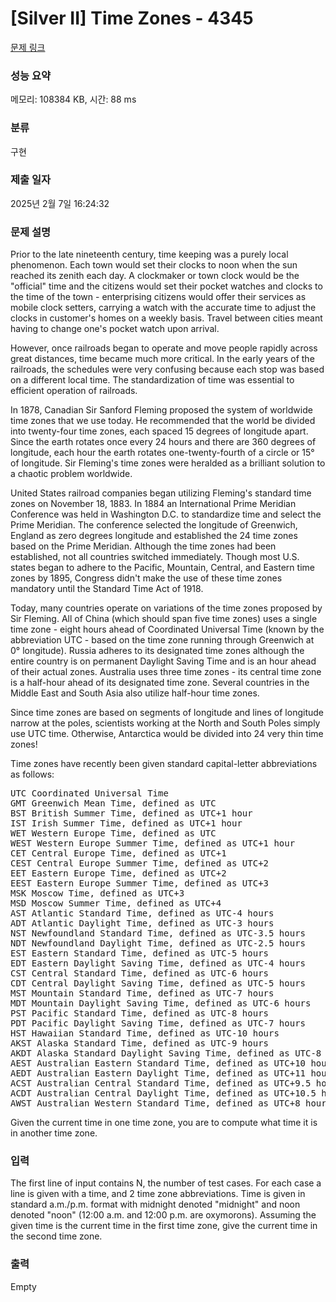 # [Silver II] Time Zones - 4345 

[문제 링크](https://www.acmicpc.net/problem/4345) 

### 성능 요약

메모리: 108384 KB, 시간: 88 ms

### 분류

구현

### 제출 일자

2025년 2월 7일 16:24:32

### 문제 설명

<p>Prior to the late nineteenth century, time keeping was a purely local phenomenon. Each town would set their clocks to noon when the sun reached its zenith each day. A clockmaker or town clock would be the "official" time and the citizens would set their pocket watches and clocks to the time of the town - enterprising citizens would offer their services as mobile clock setters, carrying a watch with the accurate time to adjust the clocks in customer's homes on a weekly basis. Travel between cities meant having to change one's pocket watch upon arrival.</p>

<p>However, once railroads began to operate and move people rapidly across great distances, time became much more critical. In the early years of the railroads, the schedules were very confusing because each stop was based on a different local time. The standardization of time was essential to efficient operation of railroads.</p>

<p>In 1878, Canadian Sir Sanford Fleming proposed the system of worldwide time zones that we use today. He recommended that the world be divided into twenty-four time zones, each spaced 15 degrees of longitude apart. Since the earth rotates once every 24 hours and there are 360 degrees of longitude, each hour the earth rotates one-twenty-fourth of a circle or 15° of longitude. Sir Fleming's time zones were heralded as a brilliant solution to a chaotic problem worldwide.</p>

<p>United States railroad companies began utilizing Fleming's standard time zones on November 18, 1883. In 1884 an International Prime Meridian Conference was held in Washington D.C. to standardize time and select the Prime Meridian. The conference selected the longitude of Greenwich, England as zero degrees longitude and established the 24 time zones based on the Prime Meridian. Although the time zones had been established, not all countries switched immediately. Though most U.S. states began to adhere to the Pacific, Mountain, Central, and Eastern time zones by 1895, Congress didn't make the use of these time zones mandatory until the Standard Time Act of 1918.</p>

<p>Today, many countries operate on variations of the time zones proposed by Sir Fleming. All of China (which should span five time zones) uses a single time zone - eight hours ahead of Coordinated Universal Time (known by the abbreviation UTC - based on the time zone running through Greenwich at 0° longitude). Russia adheres to its designated time zones although the entire country is on permanent Daylight Saving Time and is an hour ahead of their actual zones. Australia uses three time zones - its central time zone is a half-hour ahead of its designated time zone. Several countries in the Middle East and South Asia also utilize half-hour time zones.</p>

<p>Since time zones are based on segments of longitude and lines of longitude narrow at the poles, scientists working at the North and South Poles simply use UTC time. Otherwise, Antarctica would be divided into 24 very thin time zones!</p>

<p>Time zones have recently been given standard capital-letter abbreviations as follows:</p>

<pre>UTC Coordinated Universal Time
GMT Greenwich Mean Time, defined as UTC
BST British Summer Time, defined as UTC+1 hour
IST Irish Summer Time, defined as UTC+1 hour
WET Western Europe Time, defined as UTC
WEST Western Europe Summer Time, defined as UTC+1 hour
CET Central Europe Time, defined as UTC+1
CEST Central Europe Summer Time, defined as UTC+2
EET Eastern Europe Time, defined as UTC+2
EEST Eastern Europe Summer Time, defined as UTC+3
MSK Moscow Time, defined as UTC+3
MSD Moscow Summer Time, defined as UTC+4
AST Atlantic Standard Time, defined as UTC-4 hours
ADT Atlantic Daylight Time, defined as UTC-3 hours
NST Newfoundland Standard Time, defined as UTC-3.5 hours
NDT Newfoundland Daylight Time, defined as UTC-2.5 hours
EST Eastern Standard Time, defined as UTC-5 hours
EDT Eastern Daylight Saving Time, defined as UTC-4 hours
CST Central Standard Time, defined as UTC-6 hours
CDT Central Daylight Saving Time, defined as UTC-5 hours
MST Mountain Standard Time, defined as UTC-7 hours
MDT Mountain Daylight Saving Time, defined as UTC-6 hours
PST Pacific Standard Time, defined as UTC-8 hours
PDT Pacific Daylight Saving Time, defined as UTC-7 hours
HST Hawaiian Standard Time, defined as UTC-10 hours
AKST Alaska Standard Time, defined as UTC-9 hours
AKDT Alaska Standard Daylight Saving Time, defined as UTC-8 hours
AEST Australian Eastern Standard Time, defined as UTC+10 hours 
AEDT Australian Eastern Daylight Time, defined as UTC+11 hours 
ACST Australian Central Standard Time, defined as UTC+9.5 hours 
ACDT Australian Central Daylight Time, defined as UTC+10.5 hours 
AWST Australian Western Standard Time, defined as UTC+8 hours 
</pre>

<p>Given the current time in one time zone, you are to compute what time it is in another time zone. </p>

### 입력 

 <p>The first line of input contains N, the number of test cases. For each case a line is given with a time, and 2 time zone abbreviations. Time is given in standard a.m./p.m. format with midnight denoted "midnight" and noon denoted "noon" (12:00 a.m. and 12:00 p.m. are oxymorons). Assuming the given time is the current time in the first time zone, give the current time in the second time zone.</p>

### 출력 

 Empty

